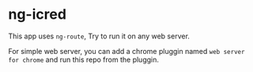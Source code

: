 # ng-icred

This app uses  `ng-route`, Try to run it on any web server.

For simple web server, you can add a chrome pluggin named `web server for chrome` and run this repo from the pluggin.
